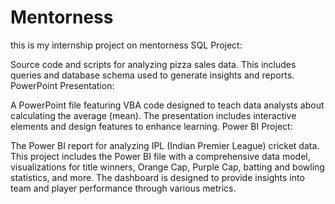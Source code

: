 # Mentorness
this is my internship project on mentorness
SQL Project:

Source code and scripts for analyzing pizza sales data. This includes queries and database schema used to generate insights and reports.
PowerPoint Presentation:

A PowerPoint file featuring VBA code designed to teach data analysts about calculating the average (mean). The presentation includes interactive elements and design features to enhance learning.
Power BI Project:

The Power BI report for analyzing IPL (Indian Premier League) cricket data. This project includes the Power BI file with a comprehensive data model, visualizations for title winners, Orange Cap, Purple Cap, batting and bowling statistics, and more. The dashboard is designed to provide insights into team and player performance through various metrics.
